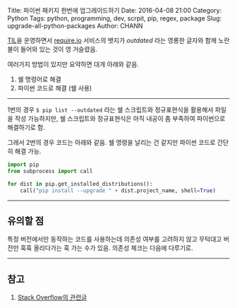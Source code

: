 Title: 파이썬 패키지 한번에 업그레이드하기
Date: 2016-04-08 21:00
Category: Python
Tags: python, programming, dev, scrpit, pip, regex, package
Slug: upgrade-all-python-packages
Author: CHANN
<!--Summary: -->
[TIL](https://github.com/channprj/TIL)을 운영하면서 [require.io](http://requires.io) 서비스의 뱃지가 *outdated* 라는 영롱한 글자와 함께 노란불이 들어와 있는 것이 영 거슬렸음.

여러가지 방법이 있지만 요약하면 대개 아래와 같음.

1. 쉘 명령어로 해결
2. 파이썬 코드로 해결 (쉘 사용)

------

1번의 경우 `$ pip list --outdated` 라는 쉘 스크립트와 정규표현식을 활용해서 파일을 작성 가능하지만, 쉘 스크립트와 정규표현식은 아직 내공이 좀 부족하여 파이썬으로 해결하기로 함.

그래서 2번의 경우 코드는 아래와 같음. 쉘 명령을 날리는 건 같지만 파이썬 코드로 간단히 해결 가능.

```python
import pip
from subprocess import call

for dist in pip.get_installed_distributions():
    call("pip install --upgrade " + dist.project_name, shell=True)
```

------

## 유의할 점
특정 버전에서만 동작하는 코드를 사용하는데 의존성 여부를 고려하지 않고 무턱대고 버전만 훅훅 올리다가는 훅 가는 수가 있음. 의존성 체크는 다음에 다루기로.

------

## 참고
1. [Stack Overflow의 관련글](http://stackoverflow.com/questions/2720014/upgrading-all-packages-with-pip)